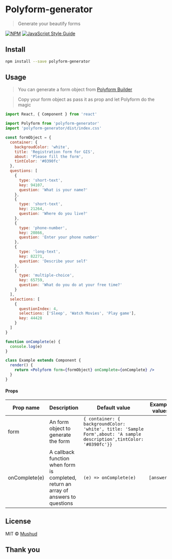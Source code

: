 # Polyform-generator

> Generate your beautify forms

[![NPM](https://img.shields.io/npm/v/polyform-generator.svg)](https://www.npmjs.com/package/polyform-generator) [![JavaScript Style Guide](https://img.shields.io/badge/code_style-standard-brightgreen.svg)](https://standardjs.com)

## Install

```bash
npm install --save polyform-generator
```

## Usage

> You can generate a form object from
> [Polyform Builder](https://polyform.netlify.com)

> Copy your form object as pass it as prop and let Polyform do the magic

```jsx
import React, { Component } from 'react'

import Polyform from 'polyform-generator'
import 'polyform-generator/dist/index.css'

const formObject = {
  container: {
    backgroudColor: 'white',
    title: 'Registration form for GIS',
    about: 'Please fill the form',
    tintColor: '#0390fc'
  },
  questions: [
    {
      type: 'short-text',
      key: 94107,
      question: 'What is your name?'
    },
    {
      type: 'short-text',
      key: 21264,
      question: 'Where do you live?'
    },
    {
      type: 'phone-number',
      key: 20866,
      question: 'Enter your phone number'
    },
    {
      type: 'long-text',
      key: 82271,
      question: 'Describe your self'
    },
    {
      type: 'multiple-choice',
      key: 65759,
      question: 'What do you do at your free time?'
    }
  ],
  selections: [
    {
      questionIndex: 4,
      selections: ['Sleep', 'Watch Movies', 'Play game'],
      key: 44428
    }
  ]
}

function onComplete(e) {
  console.log(e)
}

class Example extends Component {
  render() {
    return <Polyform form={formObject} onComplete={onComplete} />
  }
}
```

#### Props

| Prop name     | Description                                                                         | Default value                                                                                                        | Example values |
| ------------- | ----------------------------------------------------------------------------------- | -------------------------------------------------------------------------------------------------------------------- | -------------- |
| form          | An form object to generate the form                                                 | `{ container: { backgroundColor: 'white', title: 'Sample Form',about: 'A sample description',tintColor: '#0390fc'}}` |
| onComplete(e) | A callback function when form is completed, return an array of answers to questions | `(e) => onComplete(e)`                                                                                               | `[answers]`    |

## License

MIT © [Mushud](https://github.com/Mushud)

## Thank you
